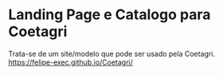 # Landing Page e Catalogo para Coetagri

Trata-se de um site/modelo que pode ser usado pela Coetagri. <br>
https://felipe-exec.github.io/Coetagri/
